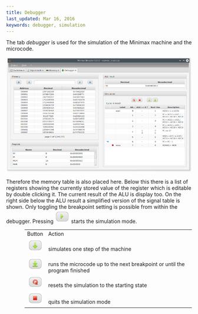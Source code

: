 ```yaml
---
title: Debugger
last_updated: Mar 16, 2016
keywords: debugger, simulation
---
```


The tab _debugger_ is used for the simulation of the Minimax machine and the microcode.

<p align="center">
  <img src="images/tab_debugger.png" />
</p>

Therefore the memory table is also placed here. Below this there is a list of registers showing the currently stored value of the register which is editable by double clicking it. The current result of the ALU is display too.
On the right side below the ALU result a simplified version of the signal table is shown. Only toggling the breakpoint setting is possible from within the debugger. Pressing <img class="inline" src="images/btn_sim_start.png" /> starts the simulation mode.

<div style="margin-left: 50px">
  <table>
    <tr>
      <td align="center">Button</td>
      <td>Action</td>
    </tr>
    <tr>
      <td align="center"><img src="images/btn_sim_step.png" /></td>
      <td><div style="height:100%; vertical-align:middle; margin-top:15px">simulates one step of the machine</div></td>
    </tr>
    <tr>
      <td align="center"><img src="images/btn_sim_run.png" /></td>
      <td><div style="height:100%; vertical-align:middle; margin-top:15px">runs the microcode up to the next breakpoint or until the program finished</div></td>  
    </tr>
    <tr>
      <td align="center"><img src="images/btn_sim_reset.png" /></td>
      <td><div style="height:100%; vertical-align:middle; margin-top:15px">resets the simulation to the starting state</div></td>  
    </tr>
    <tr>
      <td align="center"><img src="images/btn_sim_stop.png" /></td>
      <td><div style="height:100%; vertical-align:middle; margin-top:15px">quits the simulation mode</div></td>  
    </tr>
  </table>
</div>
